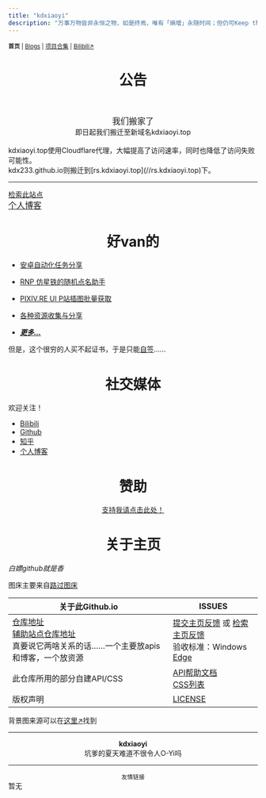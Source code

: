 ```yaml
---
title: "kdxiaoyi"
description: "万事万物皆非永恒之物，如是终焉，唯有「熵增」永随时间；但仍可Keep the spirit of Touching 𝕏."
---
```

<small><b>首页</b> | <a href="/blogs">Blogs</a> | <a href="/Project">项目合集</a> | <a href="https://space.bilibili.com/1987247870">Bilibili↗</a></small>

# <center>公告</center><br>
<center><big>我们搬家了</big><br>即日起我们搬迁至新域名kdxiaoyi.top</center><br>
kdxiaoyi.top使用Cloudflare代理，大幅提高了访问速率，同时也降低了访问失败可能性。<br>
kdx233.github.io则搬迁到[rs.kdxiaoyi.top](//rs.kdxiaoyi.top)下。<br>

---
[检索此站点](/search.html)<br>
<big>[个人博客](/blogs/index)</big>

# <center>好van的</center>
* [安卓自动化任务分享](/autotasklist)
* [RNP 仿星铁的随机点名助手](https://github.com/kdxhub/random_name_picker)
* [PIXIV.RE UI P站插图批量获取](/pixiv.re_ui)
* [各种资源收集与分享](/resource-share)

* ***[更多…](/Project/)***

但是，这个很穷的人买不起证书，于是只能[自签](https://pan.huang1111.cn/s/KBDVCY)……

# <center>社交媒体</center>
欢迎关注！
* [Bilibili](//space.bilibili.com/1987247870)
* [Github](//github.com/kdxhub)
* [知乎](//www.zhihu.com/people/kdxiaoyi)
* [个人博客](/blogs/index)

# <center>赞助</center>
<a href="/sponsor"><center>支持我请点击此处！</center></a>

# <center>关于主页</center>
*白嫖github就是香*

图床主要来自[路过图床](//imgse.com)

| 关于此Github.io | ISSUES |
|-|-|
| [仓库地址](//github.com/kdxhub/kdxiaoyi.top)<br>[辅助站点仓库地址](//github.com/kdX233/rs.kdxiaoyi.top)<br>真要说它两啥关系的话……一个主要放apis和博客，一个放资源 | [提交主页反馈](//github.com/kdxhub/kdxiaoyi.top/issues/new/choose) 或 [检索主页反馈](//github.com/kdxhub/kdxiaoyi.top/issues?q=is%3Aissue)<br>验收标准：Windows [Edge](https://www.microsoft.com/edge)|
| 此仓库所用的部分自建API/CSS | [API帮助文档](https://github.com/kdxhub/kdxiaoyi.top/blob/main/api/_index.md)<br>[CSS列表](https://github.com/kdX233/rs.kdxiaoyi.top/blob/master/res/css/_index.md) |
|版权声明|[LICENSE](//rs.kdxiaoyi.top/licen.htm)|

背景图来源可以在[这里↗](https://s21.ax1x.com/2024/05/24/pkQwEfH.jpg)找到

---
<center><strong>kdxiaoyi</strong></center>
<center>坑爹的夏天难道不很令人O-Yi吗</center>

---
<small><center>友情链接</center></small>
暂无